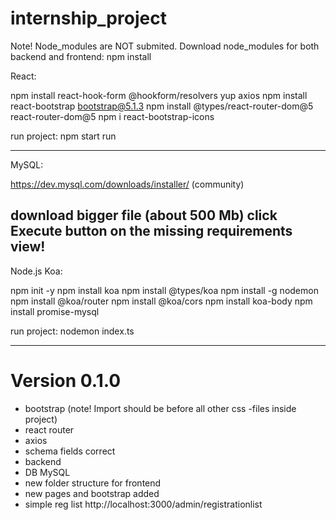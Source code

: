 # internship_project

Note! Node_modules are NOT submited. 
Download node_modules for both backend and frontend: npm install

React:

npm install react-hook-form @hookform/resolvers yup axios
npm install react-bootstrap bootstrap@5.1.3
npm install @types/react-router-dom@5 react-router-dom@5
npm i react-bootstrap-icons

run project:
npm start run

---------------

MySQL:

https://dev.mysql.com/downloads/installer/ (community)

download bigger file (about 500 Mb)
click Execute button on the missing requirements view!
--------------

Node.js Koa:

npm init -y
npm install koa
npm install @types/koa
npm install -g nodemon
npm install @koa/router
npm install @koa/cors
npm install koa-body
npm install promise-mysql

run project:
nodemon index.ts

---------------

# Version 0.1.0

+ bootstrap (note! Import should be before all other css -files inside project)
+ react router
+ axios
+ schema fields correct
+ backend
+ DB MySQL
+ new folder structure for frontend
+ new pages and bootstrap added 
+ simple reg list http://localhost:3000/admin/registrationlist

